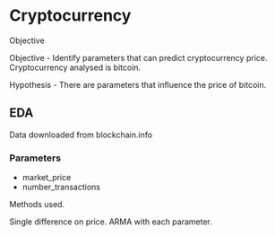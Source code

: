 # Cryptocurrency

Objective

Objective - Identify parameters that can predict cryptocurrency price. Cryptocurrency analysed is bitcoin.

Hypothesis - There are parameters that influence the price of bitcoin.

## EDA

Data downloaded from blockchain.info

### Parameters

* market_price
* number_transactions


Methods used.

Single difference on price. ARMA with each parameter.
